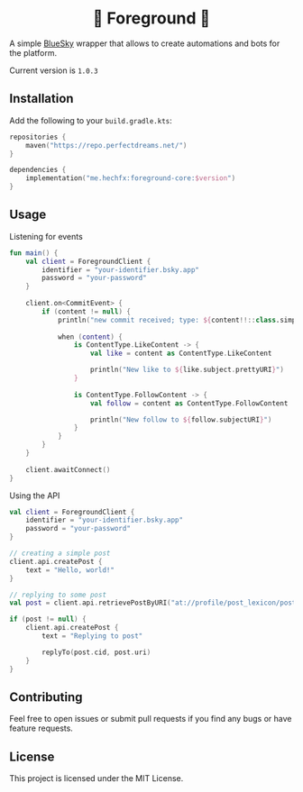 <h1 align="center">🦋 Foreground 🦋</h1>

A simple [BlueSky](https://bsky.app) wrapper that allows to create automations and bots for the platform.

Current version is `1.0.3`

## Installation

Add the following to your `build.gradle.kts`:

```kotlin
repositories {
    maven("https://repo.perfectdreams.net/")
}

dependencies {
    implementation("me.hechfx:foreground-core:$version")
}
```

## Usage

Listening for events

```kotlin
fun main() {
    val client = ForegroundClient {
        identifier = "your-identifier.bsky.app"
        password = "your-password"
    }
    
    client.on<CommitEvent> {
        if (content != null) {
            println("new commit received; type: ${content!!::class.simpleName} from $author")
            
            when (content) {
                is ContentType.LikeContent -> {
                    val like = content as ContentType.LikeContent

                    println("New like to ${like.subject.prettyURI}")
                }
                
                is ContentType.FollowContent -> {
                    val follow = content as ContentType.FollowContent

                    println("New follow to ${follow.subjectURI}")
                }
            }
        }
    }
    
    client.awaitConnect()
}
```

Using the API

```kotlin
val client = ForegroundClient {
    identifier = "your-identifier.bsky.app"
    password = "your-password"
}

// creating a simple post
client.api.createPost {
    text = "Hello, world!"
}

// replying to some post
val post = client.api.retrievePostByURI("at://profile/post_lexicon/post")

if (post != null) {
    client.api.createPost {
        text = "Replying to post"

        replyTo(post.cid, post.uri)
    }
}
```

## Contributing

Feel free to open issues or submit pull requests if you find any bugs or have feature requests.

## License

This project is licensed under the MIT License.
